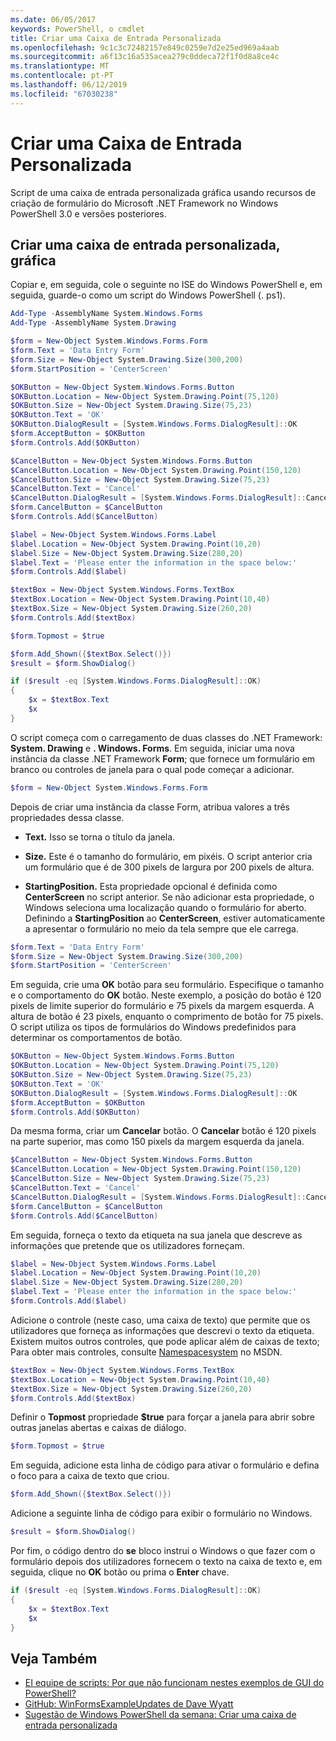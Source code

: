 ```yaml
---
ms.date: 06/05/2017
keywords: PowerShell, o cmdlet
title: Criar uma Caixa de Entrada Personalizada
ms.openlocfilehash: 9c1c3c72482157e849c0259e7d2e25ed969a4aab
ms.sourcegitcommit: a6f13c16a535acea279c0ddeca72f1f0d8a8ce4c
ms.translationtype: MT
ms.contentlocale: pt-PT
ms.lasthandoff: 06/12/2019
ms.locfileid: "67030238"
---
```

# <a name="creating-a-custom-input-box"></a>Criar uma Caixa de Entrada Personalizada

Script de uma caixa de entrada personalizada gráfica usando recursos de criação de formulário do Microsoft .NET Framework no Windows PowerShell 3.0 e versões posteriores.

## <a name="create-a-custom-graphical-input-box"></a>Criar uma caixa de entrada personalizada, gráfica

Copiar e, em seguida, cole o seguinte no ISE do Windows PowerShell e, em seguida, guarde-o como um script do Windows PowerShell (. ps1).

```powershell
Add-Type -AssemblyName System.Windows.Forms
Add-Type -AssemblyName System.Drawing

$form = New-Object System.Windows.Forms.Form
$form.Text = 'Data Entry Form'
$form.Size = New-Object System.Drawing.Size(300,200)
$form.StartPosition = 'CenterScreen'

$OKButton = New-Object System.Windows.Forms.Button
$OKButton.Location = New-Object System.Drawing.Point(75,120)
$OKButton.Size = New-Object System.Drawing.Size(75,23)
$OKButton.Text = 'OK'
$OKButton.DialogResult = [System.Windows.Forms.DialogResult]::OK
$form.AcceptButton = $OKButton
$form.Controls.Add($OKButton)

$CancelButton = New-Object System.Windows.Forms.Button
$CancelButton.Location = New-Object System.Drawing.Point(150,120)
$CancelButton.Size = New-Object System.Drawing.Size(75,23)
$CancelButton.Text = 'Cancel'
$CancelButton.DialogResult = [System.Windows.Forms.DialogResult]::Cancel
$form.CancelButton = $CancelButton
$form.Controls.Add($CancelButton)

$label = New-Object System.Windows.Forms.Label
$label.Location = New-Object System.Drawing.Point(10,20)
$label.Size = New-Object System.Drawing.Size(280,20)
$label.Text = 'Please enter the information in the space below:'
$form.Controls.Add($label)

$textBox = New-Object System.Windows.Forms.TextBox
$textBox.Location = New-Object System.Drawing.Point(10,40)
$textBox.Size = New-Object System.Drawing.Size(260,20)
$form.Controls.Add($textBox)

$form.Topmost = $true

$form.Add_Shown({$textBox.Select()})
$result = $form.ShowDialog()

if ($result -eq [System.Windows.Forms.DialogResult]::OK)
{
    $x = $textBox.Text
    $x
}
```

O script começa com o carregamento de duas classes do .NET Framework: **System. Drawing** e **. Windows. Forms**. Em seguida, iniciar uma nova instância da classe .NET Framework **Form**; que fornece um formulário em branco ou controles de janela para o qual pode começar a adicionar.

```powershell
$form = New-Object System.Windows.Forms.Form
```

Depois de criar uma instância da classe Form, atribua valores a três propriedades dessa classe.

- **Text.** Isso se torna o título da janela.

- **Size.** Este é o tamanho do formulário, em pixéis. O script anterior cria um formulário que é de 300 pixels de largura por 200 pixels de altura.

- **StartingPosition.** Esta propriedade opcional é definida como **CenterScreen** no script anterior. Se não adicionar esta propriedade, o Windows seleciona uma localização quando o formulário for aberto. Definindo a **StartingPosition** ao **CenterScreen**, estiver automaticamente a apresentar o formulário no meio da tela sempre que ele carrega.

```powershell
$form.Text = 'Data Entry Form'
$form.Size = New-Object System.Drawing.Size(300,200)
$form.StartPosition = 'CenterScreen'
```

Em seguida, crie uma **OK** botão para seu formulário. Especifique o tamanho e o comportamento do **OK** botão. Neste exemplo, a posição do botão é 120 pixels de limite superior do formulário e 75 pixels da margem esquerda. A altura de botão é 23 pixels, enquanto o comprimento de botão for 75 pixels. O script utiliza os tipos de formulários do Windows predefinidos para determinar os comportamentos de botão.

```powershell
$OKButton = New-Object System.Windows.Forms.Button
$OKButton.Location = New-Object System.Drawing.Point(75,120)
$OKButton.Size = New-Object System.Drawing.Size(75,23)
$OKButton.Text = 'OK'
$OKButton.DialogResult = [System.Windows.Forms.DialogResult]::OK
$form.AcceptButton = $OKButton
$form.Controls.Add($OKButton)
```

Da mesma forma, criar um **Cancelar** botão. O **Cancelar** botão é 120 pixels na parte superior, mas como 150 pixels da margem esquerda da janela.

```powershell
$CancelButton = New-Object System.Windows.Forms.Button
$CancelButton.Location = New-Object System.Drawing.Point(150,120)
$CancelButton.Size = New-Object System.Drawing.Size(75,23)
$CancelButton.Text = 'Cancel'
$CancelButton.DialogResult = [System.Windows.Forms.DialogResult]::Cancel
$form.CancelButton = $CancelButton
$form.Controls.Add($CancelButton)
```

Em seguida, forneça o texto da etiqueta na sua janela que descreve as informações que pretende que os utilizadores forneçam.

```powershell
$label = New-Object System.Windows.Forms.Label
$label.Location = New-Object System.Drawing.Point(10,20)
$label.Size = New-Object System.Drawing.Size(280,20)
$label.Text = 'Please enter the information in the space below:'
$form.Controls.Add($label)
```

Adicione o controle (neste caso, uma caixa de texto) que permite que os utilizadores que forneça as informações que descrevi o texto da etiqueta. Existem muitos outros controles, que pode aplicar além de caixas de texto; Para obter mais controles, consulte [Namespacesystem](https://msdn.microsoft.com/library/k50ex0x9(v=vs.110).aspx) no MSDN.

```powershell
$textBox = New-Object System.Windows.Forms.TextBox
$textBox.Location = New-Object System.Drawing.Point(10,40)
$textBox.Size = New-Object System.Drawing.Size(260,20)
$form.Controls.Add($textBox)
```

Definir o **Topmost** propriedade **$true** para forçar a janela para abrir sobre outras janelas abertas e caixas de diálogo.

```powershell
$form.Topmost = $true
```

Em seguida, adicione esta linha de código para ativar o formulário e defina o foco para a caixa de texto que criou.

```powershell
$form.Add_Shown({$textBox.Select()})
```

Adicione a seguinte linha de código para exibir o formulário no Windows.

```powershell
$result = $form.ShowDialog()
```

Por fim, o código dentro do **se** bloco instrui o Windows o que fazer com o formulário depois dos utilizadores fornecem o texto na caixa de texto e, em seguida, clique no **OK** botão ou prima o **Enter** chave.

```powershell
if ($result -eq [System.Windows.Forms.DialogResult]::OK)
{
    $x = $textBox.Text
    $x
}
```

## <a name="see-also"></a>Veja Também

- [EI equipe de scripts:  Por que não funcionam nestes exemplos de GUI do PowerShell?](https://go.microsoft.com/fwlink/?LinkId=506644)
- [GitHub: WinFormsExampleUpdates de Dave Wyatt](https://github.com/dlwyatt/WinFormsExampleUpdates)
- [Sugestão de Windows PowerShell da semana:  Criar uma caixa de entrada personalizada](https://technet.microsoft.com/library/ff730941.aspx)
